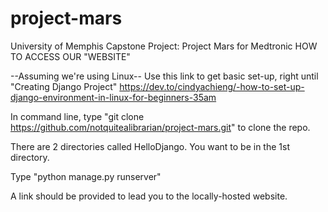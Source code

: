 # project-mars
University of Memphis Capstone Project: Project Mars for Medtronic
HOW TO ACCESS OUR "WEBSITE"

--Assuming we're using Linux--
Use this link to get basic set-up, right until "Creating Django Project"
https://dev.to/cindyachieng/-how-to-set-up-django-environment-in-linux-for-beginners-35am

In command line, type "git clone https://github.com/notquitealibrarian/project-mars.git" to clone the repo.

There are 2 directories called HelloDjango. You want to be in the 1st directory. 

Type "python manage.py runserver"

A link should be provided to lead you to the locally-hosted website.
